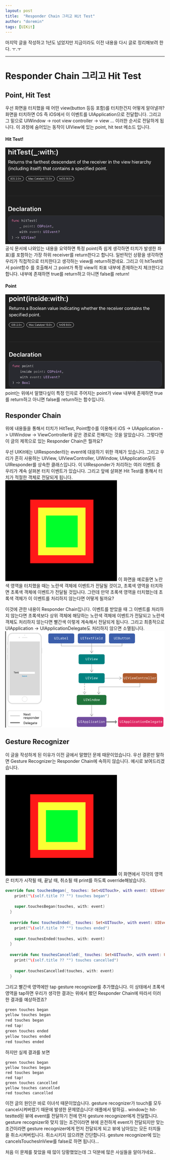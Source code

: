 ```yaml
---
layout: post
title:  "Responder Chain 그리고 Hit Test"
author: "doremin"
tags: [UIKit]
---
```


마지막 글을 작성하고 1년도 넘었지만 지금이라도 이전 내용을 다시 글로 정리해보려 한다. ㅜ.ㅜ

---

# Responder Chain 그리고 Hit Test

## Point, Hit Test
우선 화면을 터치했을 때 어떤 view(button 등등 포함)를 터치한건지 어떻게 알아낼까?
화면을 터치하면 OS 즉 iOS에서 이 이벤트를 UIApplication으로 전달합니다. 그리고 그 밑으로 UIWindow -> root view controller -> view ... 이러한 순서로 전달하게 됩니다. 이 과정에 숨어있는 동작이 UIView에 있는 point, hit test 메소드 입니다.

#### Hit Test!
![HitTest](/assets/images/2022-12-05/2022-12-05-3.png)
공식 문서에 나와있는 내용을 요약하면 특정 point(즉 쉽게 생각하면 터치가 발생한 좌표)를 포함하는 가장 하위 receiver를 return한다고 합니다. 일반적인 상황을 생각하면 우리가 직접적으로 터치한다고 생각하는 view를 return하겠네요. 그리고 이 hitTest에서 point함수 를 호출해서 그 point가 특정 view의 좌표 내부에 존재하는지 체크한다고 합니다. 내부에 존재하면 true를 return하고 아니면 false를 return!

#### Point
![point](/assets/images/2022-12-05/2022-12-05-2.png)
point는 위에서 말했다싶이 특정 인자로 주어지는 point가 view 내부에 존재하면 true를 return하고 아니면 false를 return하는 함수입니다.

## Responder Chain
위에 내용들을 통해서 터치가 HitTest, Point함수를 이용해서 iOS -> UIApplication -> UIWindow -> ViewController와 같은 경로로 전해지는 것을 알았습니다. 그렇다면 이 글의 제목으로 있는 Responder Chain은 뭘까요? 

우선 UIKit에는 UIResponder라는 event에 대응하기 위한 객체가 있습니다. 그리고 우리가 흔히 사용하는 UIView, UIViewController, UIWindow, UIApplication모두 UIResponder를 상속한 클래스입니다. 이 UIResponder가 처리하는 여러 이벤트 중 우리가 계속 살펴본 터치 이벤트가 있습니다. 그리고 앞에 살펴본 Hit Test를 통해서 터치가 적절한 객체로 전달되게 됩니다. 
![Sample](/assets/images/2022-12-05/2022-12-05-4.png)
이 화면을 예로들면 노란색 영역을 터치했을 때는 노란색 객체에 이벤트가 전달될 것이고, 초록색 영역을 터치하면 초록색 객체에 이벤트가 전달될 것입니다.
그런데 만약 초록색 영역을 터치했는데 초록색 객체가 이 이벤트를 처리하지 않는다면 어떻게 될까요?

이것에 관한 내용이 Responder Chain입니다. 이벤트를 받았을 때 그 이벤트를 처리하지 않는다면 초록색보다 상위 객체에 해당하는 노란색 객체에 이벤트가 전달되고 노란색 객체도 처리하지 않는다면 빨간색 이렇게 계속해서 전달되게 됩니다. 그리고 최종적으로 UIApplication -> UIApplicationDelegate도 처리하지 않으면 소멸됩니다.
![ResponderChain](/assets/images/2022-12-05/2022-12-05-1.png)

## Gesture Recognizer
이 글을 작성하게 된 이유가 이전 글에서 말했던 문제 때문이었습니다. 우선 결론만 말하면 Gesture Recognizer는 Responder Chain에 속하지 않습니다. 예시로 보여드리겠습니다.

![Sample](/assets/images/2022-12-05/2022-12-05-4.png)
이 화면에서 각각의 영역은 터치가 시작될 때, 끝날 때, 취소될 때 print를 하도록 override해놨습니다.
```swift
override func touchesBegan(_ touches: Set<UITouch>, with event: UIEvent?) {
    print("\(self.title ?? "") touches began")
    
    super.touchesBegan(touches, with: event)
  }
  
  override func touchesEnded(_ touches: Set<UITouch>, with event: UIEvent?) {
    print("\(self.title ?? "") touches ended")
    
    super.touchesEnded(touches, with: event)
  }
  
  override func touchesCancelled(_ touches: Set<UITouch>, with event: UIEvent?) {
    print("\(self.title ?? "") touches cancelled")
    
    super.touchesCancelled(touches, with: event)
  }
```

그리고 빨간색 영역에만 tap gesture recognizer를 추가했습니다. 이 상태에서 초록색 영역을 tap하면 우리가 생각한 결과는 위에서 봤던 Responder Chain에 따라서 이러한 결과를 예상하겠죠?
```swift
green touches began
yellow touches began
red touches began
red tap!
green touches ended
yellow touches ended
red touches ended
```
하지만 실제 결과를 보면
```
green touches began
yellow touches began
red touches began
red tap!
green touches cancelled
yellow touches cancelled
red touches cancelled
```
이전 글의 원인은 바로 이녀석 때문이었습니다. gesture recognizer가 touch를 모두 cancel시켜버렸기 때문에 발생한 문제였습니다!
애플에서 말하길.. window는 hit-testted된 뷰에 event를 전달하기 전에 먼저 gesture recognizer에게 전달합니다. gesture recognizer와 맞지 않는 조건이라면 뷰에 온전하게 event가 전달되지만 맞는 조건이라면 gesture recognizer에게 먼저 전달되게 되고 뷰에 남아있는 모든 터치들을 취소시켜버립니다. 취소시키지 않으려면 간단합니다. gesture recognizer에 있는 cancelsTouchesInView를 false로 하면 됩니다...

처음 이 문제를 찾았을 때 많이 당황했었는데 그 덕분에 많은 사실들을 알아가네요..